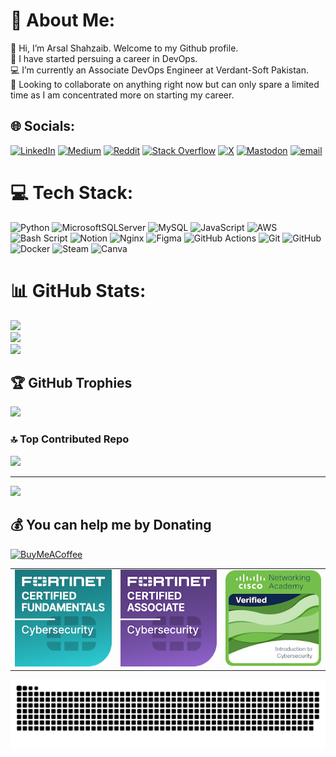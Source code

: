 # 💫 About Me:
👋 Hi, I’m Arsal Shahzaib. Welcome to my Github profile.<br>🌱 I have started persuing a career in DevOps.<br>💻 I’m currently an Associate DevOps Engineer at Verdant-Soft Pakistan.<br>👀 Looking to collaborate on anything right now but can only spare a limited time as I am concentrated more on starting my career.


## 🌐 Socials:
[![LinkedIn](https://img.shields.io/badge/LinkedIn-%230077B5.svg?logo=linkedin&logoColor=white)](https://linkedin.com/in/arsalshahzaib) [![Medium](https://img.shields.io/badge/Medium-12100E?logo=medium&logoColor=white)](https://medium.com/@arsalshahzaib) [![Reddit](https://img.shields.io/badge/Reddit-%23FF4500.svg?logo=Reddit&logoColor=white)](https://reddit.com/user/cubazoid) [![Stack Overflow](https://img.shields.io/badge/-Stackoverflow-FE7A16?logo=stack-overflow&logoColor=white)](https://stackoverflow.com/users/17299580) [![X](https://img.shields.io/badge/X-black.svg?logo=X&logoColor=white)](https://x.com/arsalshahza1b) [![Mastodon](https://img.shields.io/badge/-MASTODON-%232B90D9?logo=mastodon&logoColor=white)](https://mastodon.social/@arsalshahzaib) [![email](https://img.shields.io/badge/Email-D14836?logo=gmail&logoColor=white)](mailto:arsalshahzaibb@gmail.com) 

# 💻 Tech Stack:
![Python](https://img.shields.io/badge/python-3670A0?style=for-the-badge&logo=python&logoColor=ffdd54) ![MicrosoftSQLServer](https://img.shields.io/badge/Microsoft%20SQL%20Server-CC2927?style=for-the-badge&logo=microsoft%20sql%20server&logoColor=white) ![MySQL](https://img.shields.io/badge/mysql-4479A1.svg?style=for-the-badge&logo=mysql&logoColor=white) ![JavaScript](https://img.shields.io/badge/javascript-%23323330.svg?style=for-the-badge&logo=javascript&logoColor=%23F7DF1E) ![AWS](https://img.shields.io/badge/AWS-%23FF9900.svg?style=for-the-badge&logo=amazon-aws&logoColor=white) ![Bash Script](https://img.shields.io/badge/bash_script-%23121011.svg?style=for-the-badge&logo=gnu-bash&logoColor=white) ![Notion](https://img.shields.io/badge/Notion-%23000000.svg?style=for-the-badge&logo=notion&logoColor=white) ![Nginx](https://img.shields.io/badge/nginx-%23009639.svg?style=for-the-badge&logo=nginx&logoColor=white) ![Figma](https://img.shields.io/badge/figma-%23F24E1E.svg?style=for-the-badge&logo=figma&logoColor=white) ![GitHub Actions](https://img.shields.io/badge/github%20actions-%232671E5.svg?style=for-the-badge&logo=githubactions&logoColor=white) ![Git](https://img.shields.io/badge/git-%23F05033.svg?style=for-the-badge&logo=git&logoColor=white) ![GitHub](https://img.shields.io/badge/github-%23121011.svg?style=for-the-badge&logo=github&logoColor=white) ![Docker](https://img.shields.io/badge/docker-%230db7ed.svg?style=for-the-badge&logo=docker&logoColor=white) ![Steam](https://img.shields.io/badge/steam-%23000000.svg?style=for-the-badge&logo=steam&logoColor=white) ![Canva](https://img.shields.io/badge/Canva-%2300C4CC.svg?style=for-the-badge&logo=Canva&logoColor=white)
# 📊 GitHub Stats:
![](https://github-readme-stats.vercel.app/api?username=arsalshahzaib&theme=radical&hide_border=false&include_all_commits=true&count_private=true)<br/>
![](https://nirzak-streak-stats.vercel.app/?user=arsalshahzaib&theme=radical&hide_border=false)<br/>
![](https://github-readme-stats.vercel.app/api/top-langs/?username=arsalshahzaib&theme=radical&hide_border=false&include_all_commits=true&count_private=true&layout=compact)

## 🏆 GitHub Trophies
![](https://github-profile-trophy.vercel.app/?username=arsalshahzaib&theme=radical&no-frame=false&no-bg=true&margin-w=4)

### 🔝 Top Contributed Repo
![](https://github-contributor-stats.vercel.app/api?username=arsalshahzaib&limit=5&theme=dark&combine_all_yearly_contributions=true)

---
[![](https://visitcount.itsvg.in/api?id=arsalshahzaib&icon=0&color=0)](https://visitcount.itsvg.in)

  ## 💰 You can help me by Donating
  [![BuyMeACoffee](https://img.shields.io/badge/Buy%20Me%20a%20Coffee-ffdd00?style=for-the-badge&logo=buy-me-a-coffee&logoColor=black)](https://buymeacoffee.com/arsalshahzaib) 

  
<!-- Proudly created with GPRM ( https://gprm.itsvg.in ) -->
<table>
    <tr>
        <td><img src="/imgs/fortinet-certified-fundamentals-cybersecurity.png" alt="Fortinet Certified Fundamentals Cybersecurity"></td>
        <td><img src="/imgs/fortinet-certified-associate-cybersecurity.1.png" alt="Fortinet Certified Associate Cybersecurity"></td>
        <td><img src="/imgs/introduction-to-cybersecurity.png" alt="Introduction to Cybersecurity"></td>
    </tr>
</table>

<picture>
  <source media="(prefers-color-scheme: dark)" srcset="https://raw.githubusercontent.com/arsalshahzaib/arsalshahzaib/output/github-snake-dark.svg" />
  <source media="(prefers-color-scheme: light)" srcset="https://raw.githubusercontent.com/arsalshahzaib/arsalshahzaib/output/github-snake.svg" />
  <img alt="github-snake" src="https://raw.githubusercontent.com/arsalshahzaib/arsalshahzaib/output/github-snake.svg" />
</picture>